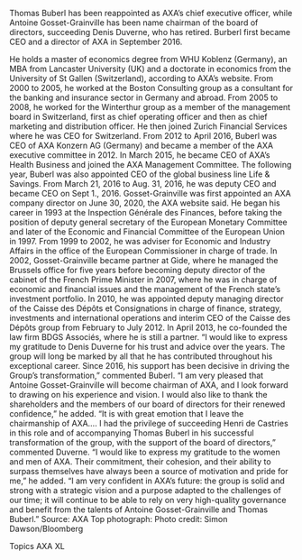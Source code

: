 Thomas Buberl has been reappointed as AXA’s chief executive officer, while Antoine Gosset-Grainville has been name chairman of the board of directors, succeeding Denis Duverne, who has retired.
Burberl first became CEO and a director of AXA in September 2016.

He holds a master of economics degree from WHU Koblenz (Germany), an MBA from Lancaster University (UK) and a doctorate in economics from the University of St Gallen (Switzerland), according to AXA’s website.
From 2000 to 2005, he worked at the Boston Consulting group as a consultant for the banking and insurance sector in Germany and abroad. From 2005 to 2008, he worked for the Winterthur group as a member of the management board in Switzerland, first as chief operating officer and then as chief marketing and distribution officer. He then joined Zurich Financial Services where he was CEO for Switzerland.
From 2012 to April 2016, Buberl was CEO of AXA Konzern AG (Germany) and became a member of the AXA executive committee in 2012. In March 2015, he became CEO of AXA’s Health Business and joined the AXA Management Committee. The following year, Buberl was also appointed CEO of the global business line Life & Savings. From March 21, 2016 to Aug. 31, 2016, he was deputy CEO and became CEO on Sept 1., 2016.
Gosset-Grainville was first appointed an AXA company director on June 30, 2020, the AXA website said.
He began his career in 1993 at the Inspection Générale des Finances, before taking the position of deputy general secretary of the European Monetary Committee and later of the Economic and Financial Committee of the European Union in 1997. From 1999 to 2002, he was adviser for Economic and Industry Affairs in the office of the European Commissioner in charge of trade.
In 2002, Gosset-Grainville became partner at Gide, where he managed the Brussels office for five years before becoming deputy director of the cabinet of the French Prime Minister in 2007, where he was in charge of economic and financial issues and the management of the French state’s investment portfolio.
In 2010, he was appointed deputy managing director of the Caisse des Dépôts et Consignations in charge of finance, strategy, investments and international operations and interim CEO of the Caisse des Dépôts group from February to July 2012. In April 2013, he co-founded the law firm BDGS Associés, where he is still a partner.
“I would like to express my gratitude to Denis Duverne for his trust and advice over the years. The group will long be marked by all that he has contributed throughout his exceptional career. Since 2016, his support has been decisive in driving the Group’s transformation,” commented Buberl.
“I am very pleased that Antoine Gosset-Grainville will become chairman of AXA, and I look forward to drawing on his experience and vision. I would also like to thank the shareholders and the members of our board of directors for their renewed confidence,” he added.
“It is with great emotion that I leave the chairmanship of AXA…. I had the privilege of succeeding Henri de Castries in this role and of accompanying Thomas Buberl in his successful transformation of the group, with the support of the board of directors,” commented Duverne.
“I would like to express my gratitude to the women and men of AXA. Their commitment, their cohesion, and their ability to surpass themselves have always been a source of motivation and pride for me,” he added. “I am very confident in AXA’s future: the group is solid and strong with a strategic vision and a purpose adapted to the challenges of our time; it will continue to be able to rely on very high-quality governance and benefit from the talents of Antoine Gosset-Grainville and Thomas Buberl.”
Source: AXA
Top photograph: Photo credit: Simon Dawson/Bloomberg

Topics
AXA XL

